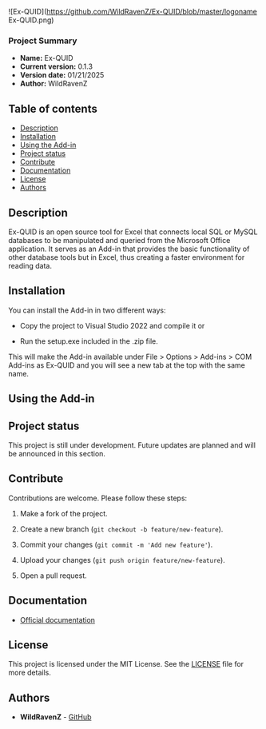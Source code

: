 ![Ex-QUID](https://github.com/WildRavenZ/Ex-QUID/blob/master/logoname Ex-QUID.png)
### Project Summary
* **Name:** Ex-QUID
* **Current version:** 0.1.3
* **Version date:** 01/21/2025
* **Author:** WildRavenZ

## Table of contents
- [Description](#description)
- [Installation](#installation)
- [Using the Add-in](#using-the-add-in)
- [Project status](#project-status)
- [Contribute](#contribute)
- [Documentation](#documentation)
- [License](#license)
- [Authors](#authors)

## Description
Ex-QUID is an open source tool for Excel that connects local SQL or MySQL databases to be manipulated and queried from the Microsoft Office application. It serves as an Add-in that provides the basic functionality of other database tools but in Excel, thus creating a faster environment for reading data.

## Installation
You can install the Add-in in two different ways:

* Copy the project to Visual Studio 2022 and compile it or

* Run the setup.exe included in the .zip file.

This will make the Add-in available under File > Options > Add-ins > COM Add-ins as Ex-QUID and you will see a new tab at the top with the same name.

## Using the Add-in

## Project status
This project is still under development. Future updates are planned and will be announced in this section.

## Contribute
Contributions are welcome. Please follow these steps:
1. Make a fork of the project.

2. Create a new branch (`git checkout -b feature/new-feature`).

3. Commit your changes (`git commit -m 'Add new feature'`).

4. Upload your changes (`git push origin feature/new-feature`).

5. Open a pull request.

## Documentation
- [Official documentation](https://drive.google.com/drive/folders/1-H25zdFaJudqvKLrNgETEX9vOnUVkxNC?usp=sharing)

## License
This project is licensed under the MIT License. See the [LICENSE](./LICENSE) file for more details.

## Authors
- **WildRavenZ** - [GitHub](https://github.com/WildRavenZ)
